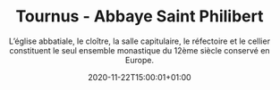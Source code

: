 ---
title: "Tournus - Abbaye Saint Philibert"
subtitle: "L’église abbatiale, le cloître, la salle capitulaire, le réfectoire et le cellier constituent le seul ensemble monastique du 12ème siècle conservé en Europe."
location: "Tournus"
km: "2km"
date: 2020-11-22T15:00:01+01:00
draft: true
---